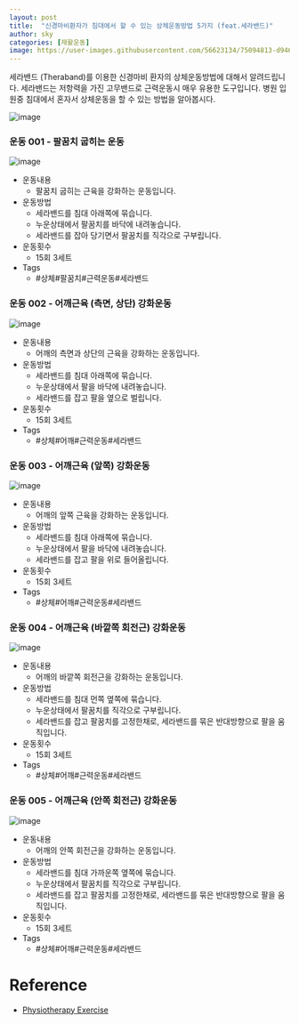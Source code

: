 ```yaml
---
layout: post
title:  "신경마비환자가 침대에서 할 수 있는 상체운동방법 5가지 (feat.세라밴드)"
author: sky
categories: [재활운동]
image: https://user-images.githubusercontent.com/56623134/75094813-d9462480-55d1-11ea-9e26-1d623239fdb2.png
---
```


세라밴드 (Theraband)를 이용한 신경마비 환자의 상체운동방법에 대해서 알려드립니다.
세라밴드는 저항력을 가진 고무밴드로 근력운동시 매우 유용한 도구입니다.
병원 입원중 침대에서 혼자서 상체운동을 할 수 있는 방법을 알아봅시다.

![image](https://user-images.githubusercontent.com/56623134/75094799-c59abe00-55d1-11ea-83d0-546f9cd53823.png)

### 운동 001 - 팔꿈치 굽히는 운동

![image](https://user-images.githubusercontent.com/56623134/75094912-de57a380-55d2-11ea-9b78-6fa2992beb98.png)

- 운동내용
  - 팔꿈치 굽히는 근육을 강화하는 운동입니다.
- 운동방법
  - 세라밴드를 침대 아래쪽에 묶습니다.
  - 누운상태에서 팔꿈치를 바닥에 내려놓습니다.
  - 세라밴드를 잡아 당기면서 팔꿈치를 직각으로 구부립니다.
- 운동횟수
  - 15회 3세트
- Tags
  - #상체#팔꿈치#근력운동#세라밴드
 
 
### 운동 002 - 어깨근육 (측면, 상단) 강화운동

![image](https://user-images.githubusercontent.com/56623134/75094959-40b0a400-55d3-11ea-90f3-66fc6f4f9717.png)

- 운동내용
  - 어깨의 측면과 상단의 근육을 강화하는 운동입니다.
- 운동방법
  - 세라밴드를 침대 아래쪽에 묶습니다.
  - 누운상태에서 팔을 바닥에 내려놓습니다.
  - 세라밴드를 잡고 팔을 옆으로 벌립니다.
- 운동횟수
  - 15회 3세트
- Tags
  - #상체#어깨#근력운동#세라밴드


### 운동 003 - 어깨근육 (앞쪽) 강화운동

![image](https://user-images.githubusercontent.com/56623134/75095050-57a3c600-55d4-11ea-9f72-28737cc28b9e.png)

- 운동내용
  - 어깨의 앞쪽 근육을 강화하는 운동입니다.
- 운동방법
  - 세라밴드를 침대 아래쪽에 묶습니다.
  - 누운상태에서 팔을 바닥에 내려놓습니다.
  - 세라밴드를 잡고 팔을 위로 들어올립니다.
- 운동횟수
  - 15회 3세트
- Tags
  - #상체#어깨#근력운동#세라밴드

### 운동 004 - 어깨근육 (바깥쪽 회전근) 강화운동

![image](https://user-images.githubusercontent.com/56623134/75094996-c7658100-55d3-11ea-8d75-c802e8b8a5b4.png)

- 운동내용
  - 어깨의 바깥쪽 회전근을 강화하는 운동입니다.
- 운동방법
  - 세라밴드를 침대 먼쪽 옆쪽에 묶습니다.
  - 누운상태에서 팔꿈치를 직각으로 구부립니다.
  - 세라밴드를 잡고 팔꿈치를 고정한채로, 세라밴드를 묶은 반대방향으로 팔을 움직입니다.
- 운동횟수
  - 15회 3세트
- Tags
  - #상체#어깨#근력운동#세라밴드


### 운동 005 - 어깨근육 (안쪽 회전근) 강화운동

![image](https://user-images.githubusercontent.com/56623134/75095059-7b670c00-55d4-11ea-9828-be47a531644d.png)

- 운동내용
  - 어깨의 안쪽 회전근을 강화하는 운동입니다.
- 운동방법
  - 세라밴드를 침대 가까운쪽 옆쪽에 묶습니다.
  - 누운상태에서 팔꿈치를 직각으로 구부립니다.
  - 세라밴드를 잡고 팔꿈치를 고정한채로, 세라밴드를 묶은 반대방향으로 팔을 움직입니다.
- 운동횟수
  - 15회 3세트
- Tags
  - #상체#어깨#근력운동#세라밴드

# Reference
- [Physiotherapy Exercise](https://www.physiotherapyexercises.com/)
